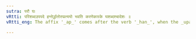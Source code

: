 ```yaml
---
sutra: परौ घः
vRtti: परिशब्दउपपदे हन्तेर्द्धातोरप्प्रत्ययो भवति करणेकारके घशब्दश्चादेशः ॥
vRtti_eng: The affix '_ap_' comes after the verb '_han_', when the _upasarga_ '_pari_' is in composition, and the relation between the word so formed, and the verb, is that of an instrument, and '_gha_' replaces '_han_'.

---
```


